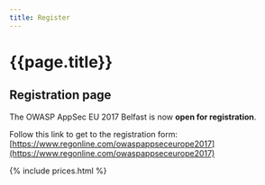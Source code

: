```yaml
---
title: Register
---
```

# {{page.title}}

## Registration page

The OWASP AppSec EU 2017 Belfast is now **open for registration**. 

Follow this link to get to the registration form:
[https://www.regonline.com/owaspappseceurope2017](https://www.regonline.com/owaspappseceurope2017)


{% include prices.html %}
